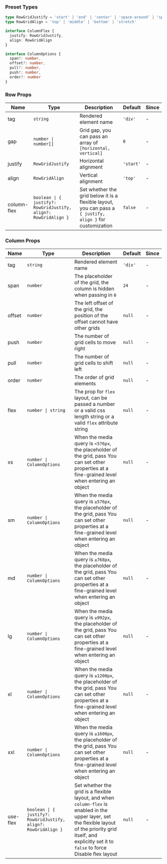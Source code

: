 ### Preset Types

```ts
type RowGridJustify = 'start' | 'end' | 'center' | 'space-around' | 'space-between' | 'space-evenly'
type RowGridAlign = 'top' | 'middle' | 'bottom' | 'stretch'

interface ColumnFlex {
  justify: RowGridJustify,
  align: RowGridAlign
}

interface ColumnOptions {
  span?: number,
  offset?: number,
  pull?: number,
  push?: number,
  order?: number
}
```

### Row Props

| Name        | Type                                                            | Description                                                                                               | Default   | Since |
| ----------- | --------------------------------------------------------------- | --------------------------------------------------------------------------------------------------------- | --------- | ----- |
| tag         | `string`                                                        | Rendered element name                                                                                     | `'div'`   | -     |
| gap         | `number \| number[]`                                            | Grid gap, you can pass an array of `[horizontal, vertical]`                                               | `0`       | -     |
| justify     | `RowGridJustify`                                                | Horizontal alignment                                                                                      | `'start'` | -     |
| align       | `RowGridAlign`                                                  | Vertical alignment                                                                                        | `'top'`   | -     |
| column-flex | `boolean \| { justify?: RowGridJustify, align?: RowGridAlign }` | Set whether the grid below it is a flexible layout, you can pass a `{ justify, align }` for customization | `false`   | -     |

### Column Props

| Name     | Type                                                            | Description                                                                                                                                                                                                         | Default | Since |
| -------- | --------------------------------------------------------------- | ------------------------------------------------------------------------------------------------------------------------------------------------------------------------------------------------------------------- | ------- | ----- |
| tag      | `string`                                                        | Rendered element name                                                                                                                                                                                               | `'div'` | -     |
| span     | `number`                                                        | The placeholder of the grid, the column is hidden when passing in `0`                                                                                                                                               | `24`    | -     |
| offset   | `number`                                                        | The left offset of the grid, the position of the offset cannot have other grids                                                                                                                                     | `null`  | -     |
| push     | `number`                                                        | The number of grid cells to move right                                                                                                                                                                              | `null`  | -     |
| pull     | `number`                                                        | The number of grid cells to shift left                                                                                                                                                                              | `null`  | -     |
| order    | `number`                                                        | The order of grid elements                                                                                                                                                                                          | `null`  | -     |
| flex     | `number \| string`                                              | The prop for `flex` layout, can be passed a number or a valid css length string or a valid `flex` attribute string                                                                                                  | `null`  | -     |
| xs       | `number \| ColumnOptions`                                       | When the media query is `<576px`, the placeholder of the grid, pass You can set other properties at a fine-grained level when entering an object                                                                    | `null`  | -     |
| sm       | `number \| ColumnOptions`                                       | When the media query is `≥576px`, the placeholder of the grid, pass You can set other properties at a fine-grained level when entering an object                                                                    | `null`  | -     |
| md       | `number \| ColumnOptions`                                       | When the media query is `≥768px`, the placeholder of the grid, pass You can set other properties at a fine-grained level when entering an object                                                                    | `null`  | -     |
| lg       | `number \| ColumnOptions`                                       | When the media query is `≥992px`, the placeholder of the grid, pass You can set other properties at a fine-grained level when entering an object                                                                    | `null`  | -     |
| xl       | `number \| ColumnOptions`                                       | When the media query is `≥1200px`, the placeholder of the grid, pass You can set other properties at a fine-grained level when entering an object                                                                   | `null`  | -     |
| xxl      | `number \| ColumnOptions`                                       | When the media query is `≥1600px`, the placeholder of the grid, pass You can set other properties at a fine-grained level when entering an object                                                                   | `null`  | -     |
| use-flex | `boolean \| { justify?: RowGridJustify, align?: RowGridAlign }` | Set whether the grid is a flexible layout, and when `column-flex` is enabled in the upper layer, set the flexible layout of the priority grid itself, and explicitly set it to `false` to force Disable flex layout | `null`  | -     |
